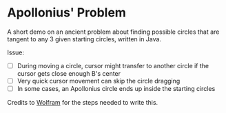 # Apollonius' Problem
A short demo on an ancient problem about finding possible circles that are tangent to any 3 given starting circles, written in Java.

Issue:
- [ ] During moving a circle, cursor might transfer to another circle if the cursor gets close enough B's center
- [ ] Very quick cursor movement can skip the circle dragging 
- [ ] In some cases, an Apollonius circle ends up inside the starting circles

Credits to [Wolfram](https://mathworld.wolfram.com/ApolloniusProblem.html) for the steps needed to write this.
